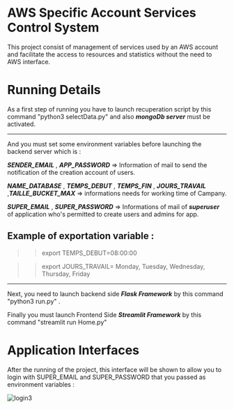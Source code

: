 # AWS Specific Account Services Control System

This project consist of management of services used by an AWS account and facilitate the access to resources and statistics without the need to AWS interface.

# Running Details 

As a first step of running you have to launch recuperation  script by this command "python3 selectData.py"  and also ***mongoDb server*** must be activated. 

---

And you must set some environment variables before launching the backend server which is : 

***SENDER_EMAIL*** , ***APP_PASSWORD***  => Information of mail to send the notification of the creation account of users.

***NAME_DATABASE*** , ***TEMPS_DEBUT*** , ***TEMPS_FIN*** , ***JOURS_TRAVAIL*** ,***TAILLE_BUCKET_MAX*** => informations needs for working time of Campany. 

***SUPER_EMAIL*** , ***SUPER_PASSWORD***  => Informations of mail of ***superuser*** of application who's permitted to create users and admins for app.

## Example of exportation variable :

 >> export TEMPS_DEBUT=08:00:00

 >> export JOURS_TRAVAIL= Monday, Tuesday, Wednesday, Thursday, Friday

---

Next, you need to launch backend  side ***Flask Framework*** by this command "python3 run.py" .

Finally you must launch Frontend Side ***Streamlit Framework*** by this command  "streamlit run Home.py"  

# Application Interfaces 

After the running of the project, this interface will be shown to allow you to login with SUPER_EMAIL and SUPER_PASSWORD that you passed as environment variables :

![login3](https://github.com/Mahmoud-Ben-Ayech/Systeme-De-Controle-Des-Services-De-Compte-AWS-Specifique/assets/104568399/af223c87-e4ef-4e1f-9bf2-000def71a5cc)




                                  

